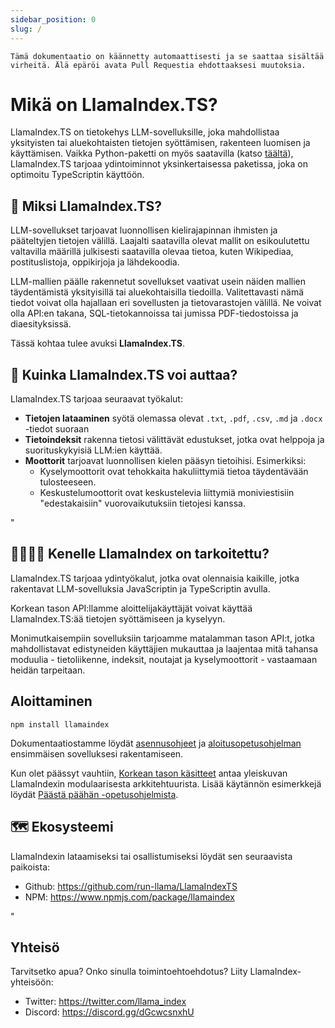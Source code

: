 ```yaml
---
sidebar_position: 0
slug: /
---
```


`Tämä dokumentaatio on käännetty automaattisesti ja se saattaa sisältää virheitä. Älä epäröi avata Pull Requestia ehdottaaksesi muutoksia.`

# Mikä on LlamaIndex.TS?

LlamaIndex.TS on tietokehys LLM-sovelluksille, joka mahdollistaa yksityisten tai aluekohtaisten tietojen syöttämisen, rakenteen luomisen ja käyttämisen. Vaikka Python-paketti on myös saatavilla (katso [täältä](https://docs.llamaindex.ai/en/stable/)), LlamaIndex.TS tarjoaa ydintoiminnot yksinkertaisessa paketissa, joka on optimoitu TypeScriptin käyttöön.

## 🚀 Miksi LlamaIndex.TS?

LLM-sovellukset tarjoavat luonnollisen kielirajapinnan ihmisten ja pääteltyjen tietojen välillä. Laajalti saatavilla olevat mallit on esikoulutettu valtavilla määrillä julkisesti saatavilla olevaa tietoa, kuten Wikipediaa, postituslistoja, oppikirjoja ja lähdekoodia.

LLM-mallien päälle rakennetut sovellukset vaativat usein näiden mallien täydentämistä yksityisillä tai aluekohtaisilla tiedoilla. Valitettavasti nämä tiedot voivat olla hajallaan eri sovellusten ja tietovarastojen välillä. Ne voivat olla API:en takana, SQL-tietokannoissa tai jumissa PDF-tiedostoissa ja diaesityksissä.

Tässä kohtaa tulee avuksi **LlamaIndex.TS**.

## 🦙 Kuinka LlamaIndex.TS voi auttaa?

LlamaIndex.TS tarjoaa seuraavat työkalut:

- **Tietojen lataaminen** syötä olemassa olevat `.txt`, `.pdf`, `.csv`, `.md` ja `.docx` -tiedot suoraan
- **Tietoindeksit** rakenna tietosi välittävät edustukset, jotka ovat helppoja ja suorituskykyisiä LLM:ien käyttää.
- **Moottorit** tarjoavat luonnollisen kielen pääsyn tietoihisi. Esimerkiksi:
  - Kyselymoottorit ovat tehokkaita hakuliittymiä tietoa täydentävään tulosteeseen.
  - Keskustelumoottorit ovat keskustelevia liittymiä moniviestisiin "edestakaisiin" vuorovaikutuksiin tietojesi kanssa.

"

## 👨‍👩‍👧‍👦 Kenelle LlamaIndex on tarkoitettu?

LlamaIndex.TS tarjoaa ydintyökalut, jotka ovat olennaisia kaikille, jotka rakentavat LLM-sovelluksia JavaScriptin ja TypeScriptin avulla.

Korkean tason API:llamme aloittelijakäyttäjät voivat käyttää LlamaIndex.TS:ää tietojen syöttämiseen ja kyselyyn.

Monimutkaisempiin sovelluksiin tarjoamme matalamman tason API:t, jotka mahdollistavat edistyneiden käyttäjien mukauttaa ja laajentaa mitä tahansa moduulia - tietoliikenne, indeksit, noutajat ja kyselymoottorit - vastaamaan heidän tarpeitaan.

## Aloittaminen

`npm install llamaindex`

Dokumentaatiostamme löydät [asennusohjeet](./installation.md) ja [aloitusopetusohjelman](./starter.md) ensimmäisen sovelluksesi rakentamiseen.

Kun olet päässyt vauhtiin, [Korkean tason käsitteet](./concepts.md) antaa yleiskuvan LlamaIndexin modulaarisesta arkkitehtuurista. Lisää käytännön esimerkkejä löydät [Päästä päähän -opetusohjelmista](./end_to_end.md).

## 🗺️ Ekosysteemi

LlamaIndexin lataamiseksi tai osallistumiseksi löydät sen seuraavista paikoista:

- Github: https://github.com/run-llama/LlamaIndexTS
- NPM: https://www.npmjs.com/package/llamaindex

"

## Yhteisö

Tarvitsetko apua? Onko sinulla toimintoehtoehdotus? Liity LlamaIndex-yhteisöön:

- Twitter: https://twitter.com/llama_index
- Discord: https://discord.gg/dGcwcsnxhU
